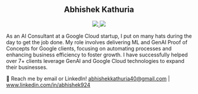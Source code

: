 <h2 align=center>
   Abhishek Kathuria
</h2>

<p align=center> 
  <a href="https://www.linkedin.com/in/abhishek208/"> <img src=https://img.shields.io/badge/LinkedIn-0077B5?style=for-the-badge&logo=linkedin&logoColor=white> </a>
  <a href="https://scholar.google.ca/citations?user=9g_DDhwAAAAJ&hl=en"> <img src=https://img.shields.io/badge/GoogleScholar-0077B5?style=for-the-badge&logo=googlescholar&logoColor=white> </a>
</p>


As an AI Consultant at a Google Cloud startup, I put on many hats during the day to get the job done. My role involves delivering ML and GenAI Proof of Concepts for Google clients, focusing on automating processes and enhancing business efficiency to foster growth. I have successfully helped over 7+ clients leverage GenAI and Google Cloud technologies to expand their businesses. 

💬 Reach me by email or LinkedIn! abhishekkathuria40@gmail.com | www.linkedin.com/in/abhishek924 <br>



